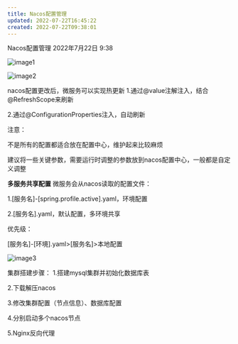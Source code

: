```yaml
---
title: Nacos配置管理
updated: 2022-07-22T16:45:22
created: 2022-07-22T09:38:01
---
```


Nacos配置管理
2022年7月22日
9:38

![image1](../../../resources/1b19eaffe6d94f069571313ffe046a6a.png)

![image2](../../../resources/ba57f0ef45854313be2350b713367483.png)

nacos配置更改后，微服务可以实现热更新
1.通过@value注解注入，结合@RefreshScope来刷新

2.通过@ConfigurationProperties注入，自动刷新

注意：

不是所有的配置都适合放在配置中心，维护起来比较麻烦

建议将一些关键参数，需要运行时调整的参数放到nacos配置中心，一般都是自定义调整

**多服务共享配置**
微服务会从nacos读取的配置文件：

1.\[服务名\]-\[spring.profile.active\].yaml，环境配置

2.\[服务名\].yaml，默认配置，多环境共享

优先级：

\[服务名\]-\[环境\].yaml\>\[服务名\]\>本地配置

![image3](../../../resources/3d9e296dc0f54b27857a7a64dfdfc4a3.png)

集群搭建步骤：
1.搭建mysql集群并初始化数据库表

2.下载解压nacos

3.修改集群配置（节点信息）、数据库配置

4.分别启动多个nacos节点

5.Nginx反向代理
